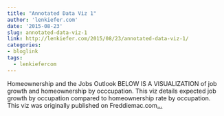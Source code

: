 ```yaml
---
title: "Annotated Data Viz 1"
author: 'lenkiefer.com'
date: '2015-08-23'
slug: annotated-data-viz-1
link: http://lenkiefer.com/2015/08/23/annotated-data-viz-1/
categories:
- bloglink
tags:
  - lenkiefercom
---
```


Homeownership and the Jobs Outlook BELOW IS A VISUALIZATION of job growth and homeownership by occcupation. This viz details expected job growth by occupation compared to homeownership rate by occupation. This viz was originally published on Freddiemac.com[... <i class="fas fa-external-link-alt"></i>](http://lenkiefer.com/2015/08/23/annotated-data-viz-1/)

